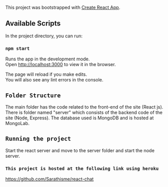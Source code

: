 This project was bootstrapped with [Create React App](https://github.com/facebook/create-react-app).

## Available Scripts

In the project directory, you can run:

### `npm start`

Runs the app in the development mode.<br>
Open [http://localhost:3000](http://localhost:3000) to view it in the browser.

The page will reload if you make edits.<br>
You will also see any lint errors in the console.

## `Folder Structure`

The main folder has the code related to the front-end of the site (React js). There is folder named "server" which consists of the backend code of the site (Node, Express). The database used is MongoDB and is hosted at MongoLab. 

## `Running the project`

Start the react server and move to the server folder and start the node server.


### `This project is hosted at the following link using heroku`

<a>https://github.com/Sarathisme/react-chat</a>
